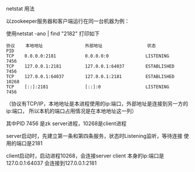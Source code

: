netstat 用法

以zookeeper服务器和客户端运行在同一台机器为例：

使用netstat -ano | find "2182"
打印如下
```
协议    本地地址                外部地址                 状态             PID
TCP    0.0.0.0:2181           0.0.0.0:0              LISTENING       7456
TCP    127.0.0.1:2181         127.0.0.1:64037        ESTABLISHED     7456
TCP    127.0.0.1:64037        127.0.0.1:2181         ESTABLISHED     10268
TCP    [::]:2181              [::]:0                 LISTENING       7456
```
（协议有TCP/IP，本地地址是本进程使用的ip:端口，外部地址是连接到另一方的ip:端口，
所以本机的端口占用情况是在本地地址这一列）

其中PID 7456 是zk server进程，10268是client进程

server启动时，先建立第一条和第四条服务，状态时Listening监听，等待连接
使用的端口是2181

client启动时，启动进程10268，会连接server
client 本身的ip:端口是127.0.0.1:64037
会连接到127.0.0.1:2181